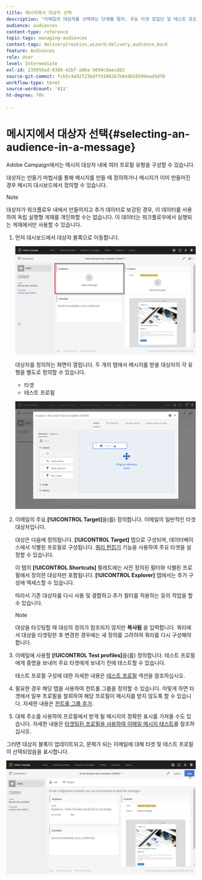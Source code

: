```yaml
---
title: 메시지에서 대상자 선택
description: "이메일의 대상자를 선택하는 단계별 절차: 주요 타겟 모집단 및 테스트 프로필"
audience: audiences
content-type: reference
topic-tags: managing-audiences
context-tags: deliveryCreation,wizard;delivery,audience,back
feature: Audiences
role: User
level: Intermediate
exl-id: 239959ad-6386-42bf-a86a-5694cdaecd83
source-git-commit: fcb5c4a92f23bdffd1082b7b044b5859dead9d70
workflow-type: tm+mt
source-wordcount: '411'
ht-degree: 70%

---
```


# 메시지에서 대상자 선택{#selecting-an-audience-in-a-message}

Adobe Campaign에서는 메시지 대상자 내에 여러 프로필 유형을 구성할 수 있습니다.

대상자는 만들기 마법사를 통해 메시지를 만들 때 정의하거나 메시지가 이미 만들어진 경우 메시지 대시보드에서 정의할 수 있습니다.

>[!NOTE]
>
>대상자가 워크플로우 내에서 만들어지고 추가 데이터로 보강된 경우, 이 데이터를 사용하여 독립 실행형 게재를 개인화할 수는 없습니다. 이 데이터는 워크플로우에서 실행되는 게재에서만 사용할 수 있습니다.

1. 먼저 대시보드에서 대상자 블록으로 이동합니다.

   ![](assets/delivery_audience_definition_1.png)

   대상자를 정의하는 화면이 열립니다. 두 개의 탭에서 메시지를 받을 대상자의 각 유형을 별도로 정의할 수 있습니다.

   * 타겟
   * 테스트 프로필

   ![](assets/delivery_audience_definition_2.png)

1. 이메일의 주요 **[!UICONTROL Target]**&#x200B;을(를) 정의합니다. 이메일의 일반적인 타겟 대상자입니다.

   대상은 다음에 정의됩니다. **[!UICONTROL Target]** 탭으로 구성되며, 데이터베이스에서 식별된 프로필로 구성됩니다. [쿼리 편집기](../../automating/using/editing-queries.md#creating-queries) 기능을 사용하여 주요 타겟을 설정할 수 있습니다.

   이 탭의 **[!UICONTROL Shortcuts]** 팔레트에는 사전 정의된 필터와 식별된 프로필에서 정의한 대상자만 포함됩니다. **[!UICONTROL Explorer]** 탭에서는 추가 구성에 액세스할 수 있습니다.

   따라서 기존 대상자를 다시 사용 및 결합하고 추가 필터를 적용하는 등의 작업을 할 수 있습니다.

   >[!NOTE]
   >
   >대상을 타깃팅할 때 대상의 정의가 참조되지 않지만 **복사됨** 을 입력합니다. 쿼리에서 대상을 타겟팅한 후 변경한 경우에는 새 정의를 고려하여 쿼리를 다시 구성해야 합니다.

1. 이메일에 사용할 **[!UICONTROL Test profiles]**&#x200B;을(를) 정의합니다. 테스트 프로필에게 증명을 보내어 주요 타겟에게 보내기 전에 테스트할 수 있습니다.

   테스트 프로필 구성에 대한 자세한 내용은 [테스트 프로필](../../audiences/using/managing-test-profiles.md) 섹션을 참조하십시오.

1. 필요한 경우 해당 탭을 사용하여 컨트롤 그룹을 정의할 수 있습니다. 이렇게 하면 타겟에서 일부 프로필을 철회하여 해당 프로필이 메시지를 받지 않도록 할 수 있습니다. 자세한 내용은 [컨트롤 그룹 추가](../../sending/using/control-group.md).

1. 대체 주소를 사용하여 프로필에서 받게 될 메시지의 정확한 표시를 가져올 수도 있습니다.  자세한 내용은 [타겟팅된 프로필을 사용하여 이메일 메시지 테스트](../../sending/using/testing-messages-using-target.md)를 참조하십시오.

그러면 대상자 블록이 업데이트되고, 문제가 되는 이메일에 대해 타겟 및 테스트 프로필이 선택되었음을 표시합니다.

![](assets/delivery_audience_definition_3.png)
